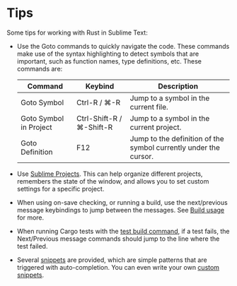 # Tips

Some tips for working with Rust in Sublime Text:

* Use the Goto commands to quickly navigate the code.
  These commands make use of the syntax highlighting to detect symbols that are important, such as function names, type definitions, etc.
  These commands are:

  | Command | Keybind | Description |
  | ------- | ------- | ----------- |
  | Goto Symbol | Ctrl-R / ⌘-R | Jump to a symbol in the current file. |
  | Goto Symbol in Project | Ctrl-Shift-R / ⌘-Shift-R | Jump to a symbol in the current project. |
  | Goto Definition | F12 | Jump to the definition of the symbol currently under the cursor. |

* Use [Sublime Projects](https://www.sublimetext.com/docs/projects.html).
  This can help organize different projects, remembers the state of the window, and allows you to set custom settings for a specific project.

* When using on-save checking, or running a build, use the next/previous message keybindings to jump between the messages.
  See [Build usage](build/index.md#usage) for more.

* When running Cargo tests with the [test build command](build/index.md), if a test fails, the Next/Previous message commands should jump to the line where the test failed.

* Several [snippets](https://github.com/rust-lang/rust-enhanced/tree/master/snippets) are provided, which are simple patterns that are triggered with auto-completion.
  You can even write your own [custom snippets](https://docs.sublimetext.io/guide/extensibility/snippets.html).
